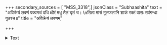 +++
secondary_sources = [ "MSS_3318",]
jsonClass = "Subhaashita"
text = "अविक्रेयं लवणं पक्वमन्नं दधि क्षीरं मधु तैलं घृतं च।  \nतिला मांसं मूलफलानि शाकं रक्तं वासः सर्वगन्धा गुडश्च॥"
title = "अविक्रेयं लवणम्"

+++

<details><summary>Text</summary>

अविक्रेयं लवणं पक्वमन्नं दधि क्षीरं मधु तैलं घृतं च।  
तिला मांसं मूलफलानि शाकं रक्तं वासः सर्वगन्धा गुडश्च॥
</details>
